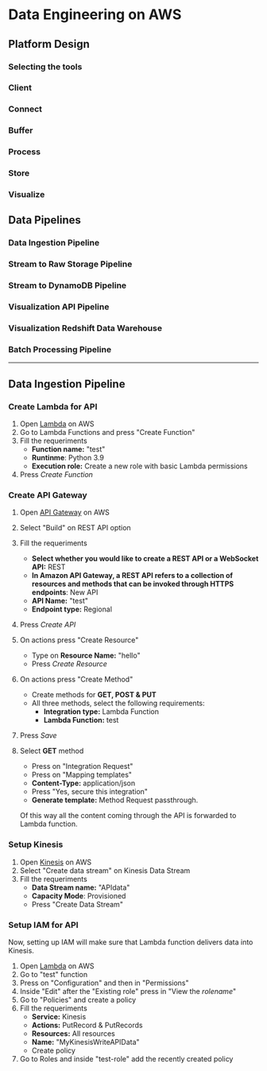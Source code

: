 # Data Engineering on AWS

## Platform Design
### Selecting the tools
### Client
### Connect
### Buffer
### Process
### Store
### Visualize

## Data Pipelines
### Data Ingestion Pipeline
### Stream to Raw Storage Pipeline
### Stream to DynamoDB Pipeline
### Visualization API Pipeline
### Visualization Redshift Data Warehouse
### Batch Processing Pipeline

---

## Data Ingestion Pipeline

### Create Lambda for API
1. Open <ins>Lambda</ins> on AWS
2. Go to Lambda Functions and press "Create Function"
3. Fill the requeriments
   - **Function name:** "test"
   - **Runtinme**: Python 3.9
   - **Execution role:** Create a new role with basic Lambda permissions
4. Press *Create Function*



### Create API Gateway
1. Open <ins>API Gateway</ins> on AWS
2. Select "Build" on REST API option
3. Fill the requeriments
   - **Select whether you would like to create a REST API or a WebSocket API:** REST
   - **In Amazon API Gateway, a REST API refers to a collection of resources and methods that can be invoked through HTTPS endpoints**: New API
   - **API Name:** "test"  
   - **Endpoint type:** Regional
4. Press *Create API*
5. On actions press "Create Resource"
   - Type on **Resource Name:** "hello"
   - Press *Create Resource*
6. On actions press "Create Method"
   - Create methods for **GET, POST & PUT**
   - All three methods, select the following requirements:
     - **Integration type:** Lambda Function
     - **Lambda Function:** test
7. Press *Save*
8. Select **GET** method
   - Press on "Integration Request"
   - Press on "Mapping templates"
   - **Content-Type:** application/json
   - Press "Yes, secure this integration"
   - **Generate template:** Method Request passthrough.

    Of this way all the content coming through the API is forwarded to Lambda function.

### Setup Kinesis 
1. Open <ins>Kinesis</ins> on AWS
2. Select "Create data stream" on Kinesis Data Stream
3. Fill the requeriments
   - **Data Stream name:** "APIdata"
   - **Capacity Mode**: Provisioned
   - Press "Create Data Stream"

### Setup IAM for API
Now, setting up IAM will make sure that Lambda function delivers data into Kinesis.
1. Open <ins>Lambda</ins> on AWS
2. Go to "test" function
3. Press on "Configuration" and then in "Permissions"
4. Inside "Edit" after the "Existing role" press in "View the *rolename*"
5. Go to "Policies" and create a policy
6. Fill the requeriments
   - **Service:** Kinesis
   - **Actions:** PutRecord & PutRecords
   - **Resources:** All resources
   - **Name:** "MyKinesisWriteAPIData"
   - Create policy
7. Go to Roles and inside "test-role" add the recently created policy

